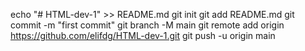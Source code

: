 echo "# HTML-dev-1" >> README.md
git init
git add README.md
git commit -m "first commit"
git branch -M main
git remote add origin https://github.com/elifdg/HTML-dev-1.git
git push -u origin main
